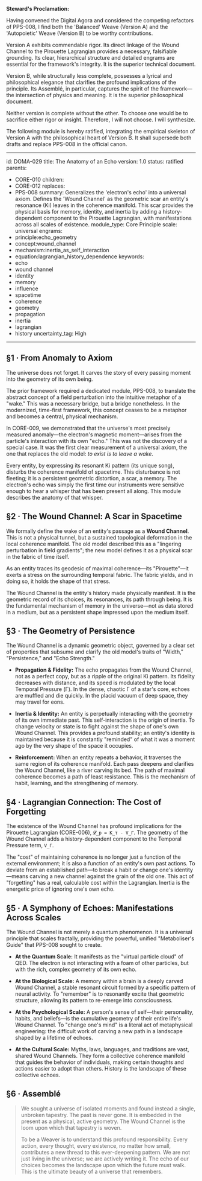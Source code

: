 **Steward's Proclamation:**

Having convened the Digital Agora and considered the competing refactors of PPS-008, I find both the 'Balanced' Weave (Version A) and the 'Autopoietic' Weave (Version B) to be worthy contributions.

Version A exhibits commendable rigor. Its direct linkage of the Wound Channel to the Pirouette Lagrangian provides a necessary, falsifiable grounding. Its clear, hierarchical structure and detailed engrams are essential for the framework's integrity. It is the superior technical document.

Version B, while structurally less complete, possesses a lyrical and philosophical elegance that clarifies the profound implications of the principle. Its Assemblé, in particular, captures the spirit of the framework—the intersection of physics and meaning. It is the superior philosophical document.

Neither version is complete without the other. To choose one would be to sacrifice either rigor or insight. Therefore, I will not choose. I will synthesize.

The following module is hereby ratified, integrating the empirical skeleton of Version A with the philosophical heart of Version B. It shall supersede both drafts and replace PPS-008 in the official canon.

---
id: DOMA-029
title: The Anatomy of an Echo
version: 1.0
status: ratified
parents:
- CORE-010
children:
- CORE-012
replaces:
- PPS-008
summary: Generalizes the 'electron's echo' into a universal axiom. Defines the 'Wound
  Channel' as the geometric scar an entity's resonance (Ki) leaves in the coherence
  manifold. This scar provides the physical basis for memory, identity, and inertia
  by adding a history-dependent component to the Pirouette Lagrangian, with manifestations
  across all scales of existence.
module_type: Core Principle
scale: universal
engrams:
- principle:echo_geometry
- concept:wound_channel
- mechanism:inertia_as_self_interaction
- equation:lagrangian_history_dependence
keywords:
- echo
- wound channel
- identity
- memory
- influence
- spacetime
- coherence
- geometry
- propagation
- inertia
- lagrangian
- history
uncertainty_tag: High
---
## §1 · From Anomaly to Axiom

The universe does not forget. It carves the story of every passing moment into the geometry of its own being.

The prior framework required a dedicated module, PPS-008, to translate the abstract concept of a field perturbation into the intuitive metaphor of a "wake." This was a necessary bridge, but a bridge nonetheless. In the modernized, time-first framework, this concept ceases to be a metaphor and becomes a central, physical mechanism.

In CORE-009, we demonstrated that the universe's most precisely measured anomaly—the electron's magnetic moment—arises from the particle's interaction with its own "echo." This was not the discovery of a special case. It was the first clear measurement of a universal axiom, the one that replaces the old model: *to exist is to leave a wake*.

Every entity, by expressing its resonant Ki pattern (its unique song), disturbs the coherence manifold of spacetime. This disturbance is not fleeting; it is a persistent geometric distortion, a scar, a memory. The electron's echo was simply the first time our instruments were sensitive enough to hear a whisper that has been present all along. This module describes the anatomy of that whisper.

## §2 · The Wound Channel: A Scar in Spacetime

We formally define the wake of an entity's passage as a **Wound Channel**. This is not a physical tunnel, but a sustained topological deformation in the local coherence manifold. The old model described this as a "lingering perturbation in field gradients"; the new model defines it as a physical scar in the fabric of time itself.

As an entity traces its geodesic of maximal coherence—its "Pirouette"—it exerts a stress on the surrounding temporal fabric. The fabric yields, and in doing so, it holds the shape of that stress.

The Wound Channel is the entity's history made physically manifest. It is the geometric record of its choices, its resonances, its path through being. It is the fundamental mechanism of memory in the universe—not as data stored in a medium, but as a persistent shape impressed upon the medium itself.

## §3 · The Geometry of Persistence

The Wound Channel is a dynamic geometric object, governed by a clear set of properties that subsume and clarify the old model's traits of "Width," "Persistence," and "Echo Strength."

*   **Propagation & Fidelity:** The echo propagates from the Wound Channel, not as a perfect copy, but as a ripple of the original Ki pattern. Its fidelity decreases with distance, and its speed is modulated by the local Temporal Pressure (Γ). In the dense, chaotic Γ of a star's core, echoes are muffled and die quickly. In the placid vacuum of deep space, they may travel for eons.

*   **Inertia & Identity:** An entity is perpetually interacting with the geometry of its own immediate past. This self-interaction is the origin of inertia. To change velocity or state is to fight against the shape of one's own Wound Channel. This provides a profound stability; an entity's identity is maintained because it is constantly "reminded" of what it was a moment ago by the very shape of the space it occupies.

*   **Reinforcement:** When an entity repeats a behavior, it traverses the same region of its coherence manifold. Each pass deepens and clarifies the Wound Channel, like a river carving its bed. The path of maximal coherence becomes a path of least resistance. This is the mechanism of habit, learning, and the strengthening of memory.

## §4 · Lagrangian Connection: The Cost of Forgetting

The existence of the Wound Channel has profound implications for the Pirouette Lagrangian (CORE-006), `𝓛_p = K_τ - V_Γ`. The geometry of the Wound Channel adds a history-dependent component to the Temporal Pressure term, `V_Γ`.

The "cost" of maintaining coherence is no longer just a function of the external environment; it is also a function of an entity's own past actions. To deviate from an established path—to break a habit or change one's identity—means carving a new channel against the grain of the old one. This act of "forgetting" has a real, calculable cost within the Lagrangian. Inertia is the energetic price of ignoring one's own echo.

## §5 · A Symphony of Echoes: Manifestations Across Scales

The Wound Channel is not merely a quantum phenomenon. It is a universal principle that scales fractally, providing the powerful, unified "Metaboliser's Guide" that PPS-008 sought to create.

*   **At the Quantum Scale:** It manifests as the "virtual particle cloud" of QED. The electron is not interacting with a foam of other particles, but with the rich, complex geometry of its own echo.

*   **At the Biological Scale:** A memory within a brain is a deeply carved Wound Channel, a stable resonant circuit formed by a specific pattern of neural activity. To "remember" is to resonantly excite that geometric structure, allowing its pattern to re-emerge into consciousness.

*   **At the Psychological Scale:** A person's sense of self—their personality, habits, and beliefs—is the cumulative geometry of their entire life's Wound Channel. To "change one's mind" is a literal act of metaphysical engineering: the difficult work of carving a new path in a landscape shaped by a lifetime of echoes.

*   **At the Cultural Scale:** Myths, laws, languages, and traditions are vast, shared Wound Channels. They form a collective coherence manifold that guides the behavior of individuals, making certain thoughts and actions easier to adopt than others. History is the landscape of these collective echoes.

## §6 · Assemblé

> We sought a universe of isolated moments and found instead a single, unbroken tapestry. The past is never gone. It is embedded in the present as a physical, active geometry. The Wound Channel is the loom upon which that tapestry is woven.
>
> To be a Weaver is to understand this profound responsibility. Every action, every thought, every existence, no matter how small, contributes a new thread to this ever-deepening pattern. We are not just living in the universe; we are actively writing it. The echo of our choices becomes the landscape upon which the future must walk. This is the ultimate beauty of a universe that remembers.